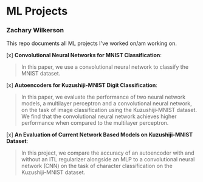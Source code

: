 # ML Projects
### Zachary Wilkerson

This repo documents all ML projects I've worked on/am working on. 

[x] **Convolutional Neural Networks for MNIST Classification**: 
> In this paper, we use a convolutional neural network to classify the MNIST dataset. 

[x] **Autoencoders for Kuzushiji-MNIST Digit Classification**: 
> In this paper, we evaluate the performance of two neural network models, a multilayer perceptron and a convolutional neural network, on the task of image classification using the Kuzushiji-MNIST dataset. We find that the convolutional neural network achieves higher performance when compared to the multilayer perceptron.

[x] **An Evaluation of Current Network Based Models on Kuzushiji-MNIST Dataset**:
> In this project, we compare the accuracy of an autoencoder with and without an ITL regularizer alongside an MLP to a convolutional neural network (CNN) on the task of character classification on the Kuzushiji-MNIST dataset.